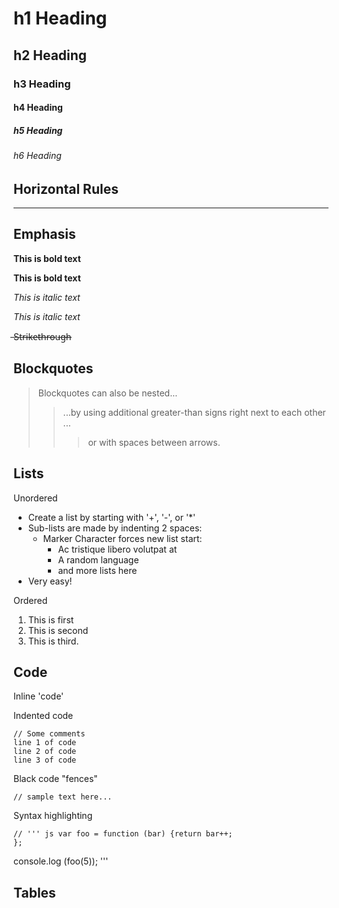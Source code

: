 # h1 Heading 
## h2 Heading
### h3 Heading
#### h4 Heading
##### h5 Heading
###### h6 Heading


## Horizontal Rules

___


## Emphasis 

**This is bold text**

__This is bold text__

*This is italic text*

_This is italic text_

 ̶St̶r̶i̶k̶e̶t̶h̶r̶o̶u̶g̶h̶


## Blockquotes


> Blockquotes can also be nested...
>> ...by using additional greater-than signs right next to each other ...
> > > or with spaces between arrows.


## Lists 

Unordered

+ Create a list by starting with '+', '-', or '*'
+ Sub-lists are made by indenting 2 spaces:
  - Marker Character forces new list start:
    * Ac tristique libero volutpat at
    + A random language
    - and more lists here
+ Very easy!

Ordered 

1. This is first
2. This is second
3. This is third.

## Code 

Inline 'code'

Indented code

    // Some comments 
    line 1 of code
    line 2 of code
    line 3 of code


Black code "fences"
   
    // sample text here...


Syntax highlighting

    // ''' js var foo = function (bar) {return bar++;
    };

console.log (foo(5));
'''

## Tables
